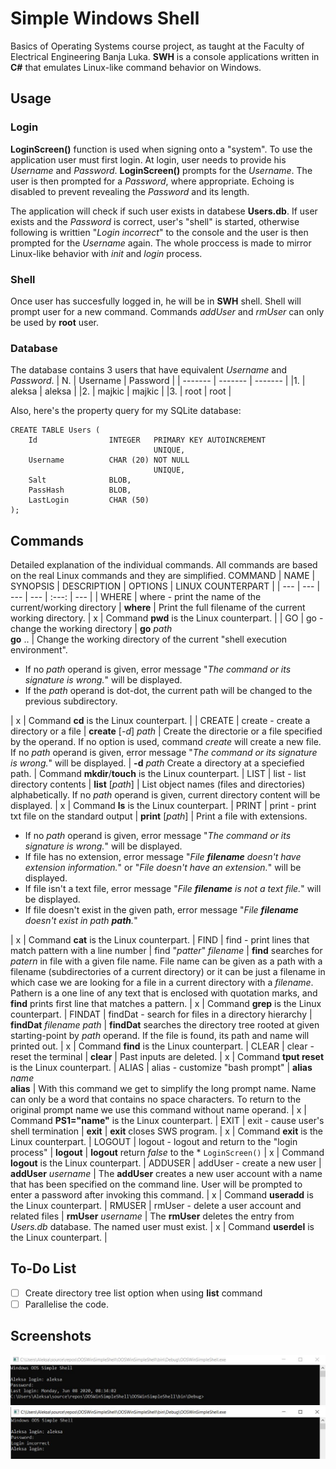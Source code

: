 # Simple Windows Shell
Basics of Operating Systems course project, as taught at the Faculty of Electrical Engineering Banja Luka. **SWH** is a console applications written in **C#** that emulates Linux-like command behavior on Windows.
## Usage
### Login
**LoginScreen()** function is used when signing onto a "system". To use the application user must first login. At login, user needs to provide his *Username* and *Password*. **LoginScreen()** prompts for the *Username*. The user is then prompted for a *Password*, where appropriate. Echoing is disabled to prevent revealing the *Password* and its length.

The application will check if such user exists in databese **Users.db**. If user exists and the *Password* is correct, user's "shell" is started, otherwise following is writtien "*Login incorrect*" to the console and the user is then prompted for the *Username* again. The whole proccess is made to mirror Linux-like behavior with *init* and *login* process.

### Shell
Once user has succesfully logged in, he will be in **SWH** shell. Shell will prompt user for a new command. Commands *addUser* and *rmUser* can only be used by **root** user.

### Database
The database contains 3 users that have equivalent *Username* and *Password*.
| N. | Username | Password |
| ------- | ------- | ------- |
|1.       | aleksa  | aleksa  |
|2.       | majkic  | majkic  |
|3.       | root    | root    |

Also, here's the property query for my SQLite database:
~~~~
CREATE TABLE Users (
    Id                INTEGER   PRIMARY KEY AUTOINCREMENT
                                UNIQUE,
    Username          CHAR (20) NOT NULL
                                UNIQUE,
    Salt              BLOB,
    PassHash          BLOB,
    LastLogin         CHAR (50)
);
~~~~

## Commands
Detailed explanation of the individual commands. All commands are based on the real Linux commands and they are simplified.
COMMAND | NAME | SYNOPSIS | DESCRIPTION | OPTIONS | LINUX COUNTERPART |
| --- | --- | --- | --- | :---: | --- |
| WHERE | where - print the name of the current/working directory | **where** | Print the full filename of the current working directory. | x | Command **pwd** is the Linux counterpart. |
| GO | go - change the working directory | **go** *path*<br/>**go** .. | Change the working directory of the current "shell execution environment".<br/><ul><li>If no *path* operand is given, error message "*The command or its signature is wrong.*" will be displayed.</li><li>If the *path* operand is dot-dot, the current path will be changed to the previous subdirectory.</li></ul> | x | Command **cd** is the Linux counterpart. |
| CREATE | create - create a directory or a file | **create** [*-d*] *path* | Create the directorie or a file specified by the operand. If no option is used, command *create* will create a new file. If no *path* operand is given, error message "*The command or its signature is wrong.*" will be displayed. | **-d** *path* Create a directory at a speciefied path. | Command **mkdir**/**touch** is the Linux counterpart. |
LIST | list - list directory contents | **list** [*path*] | List object names (files and directories) alphabetically. If no *path* operand is given, current directory content will be displayed. | x | Command **ls** is the Linux counterpart. |
PRINT | print - print txt file on the standard output | **print** [*path*] | Print a file with extensions.<br/><ul><li>If no *path* operand is given, error message "*The command or its signature is wrong.*" will be displayed.</li><li>If file has no extension, error message "*File **filename** doesn't have extension information.*" or "*File doesn't have an extension.*" will be displayed.</li><li>If file isn't a text file, error message "*File **filename** is not a text file.*" will be displayed.</li><li>If file doesn't exist in the given path, error message "*File **filename** doesn't exist in path **path**.*"</li></ul> | x | Command **cat** is the Linux counterpart. |
FIND | find - print lines that match pattern with a line number | find "*patter*" *filename* | **find** searches for *patern* in file with a given file name. File name can be given as a path with a filename (subdirectories of a current directory) or it can be just a filename in which case we are looking for a file in a current directory with a *filename*. Pathern is a one line of any text that is enclosed with quotation marks, and **find** prints first line that matches a pattern. | x | Command **grep** is the Linux counterpart. |
FINDAT | findDat - search for files in a directory hierarchy | **findDat** *filename* *path* | **findDat** searches the directory tree rooted at given starting-point by *path* operand. If the file is found, its path and name will printed out. | x | Command **find** is the Linux counterpart. |
CLEAR | clear - reset the terminal | **clear** | Past inputs are deleted. | x | Command **tput reset** is the Linux counterpart. |
ALIAS | alias - customize "bash prompt" | **alias** *name*<br/>**alias** | With this command we get to simplify the long prompt name. Name can only be a word that contains no space characters. To return to the original prompt name we use this command without name operand. | x | Command **PS1="name"** is the Linux counterpart. |
EXIT | exit - cause user's shell termination | **exit** | **exit** closes SWS program. | x | Command **exit** is the Linux counterpart. |
LOGOUT | logout - logout and return to the "login process" | **logout** | **logout** return *false* to the * ````LoginScreen()```` | x | Command **logout** is the Linux counterpart. |
ADDUSER | addUser - create a new user | **addUser** *username* | The **addUser** creates a new user account with a name that has been specified on the command line. User will be prompted to enter a password after invoking this command. | x | Command **useradd** is the Linux counterpart. |
RMUSER | rmUser - delete a user account and related files | **rmUser** *username* | The **rmUser** deletes the entry from *Users.db* database. The named user must exist. | x | Command **userdel** is the Linux counterpart. |

## To-Do List
- [ ] Create directory tree list option when using **list** command
- [ ] Parallelise the code.

## Screenshots
<img src="https://github.com/AleksaMCode/Simple-Windows-Shell/blob/master/login-success.jpg?raw=true"><img>
<img src="https://github.com/AleksaMCode/Simple-Windows-Shell/blob/master/login-fail.jpg?raw=true"><img>
